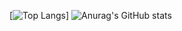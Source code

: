 
[![Top Langs](https://github-readme-stats.vercel.app/api/top-langs/?username=BekzodDevv&layout=compact)]
![Anurag's GitHub stats](https://github-readme-stats.vercel.app/api?username=BekzodDevv&show_icons=true&theme=chartreuse-dark)











